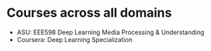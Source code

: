 # Courses across all domains

- ASU: EEE598 Deep Learning Media Processing & Understanding
- Coursera: Deep Learning Specialization
